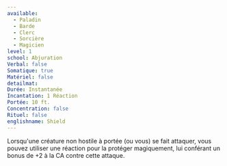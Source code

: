 ```yaml
---
available:
  - Paladin
  - Barde
  - Clerc
  - Sorcière
  - Magicien
level: 1
school: Abjuration
Verbal: false
Somatique: true
Matériel: false
detailmat: 
Durée: Instantanée
Incantation: 1 Réaction
Portée: 10 ft.
Concentration: false
Rituel: false
englishname: Shield
---
```

Lorsqu'une créature non hostile à portée (ou vous) se fait attaquer, vous pouvez utiliser une réaction pour la protéger magiquement, lui conférant un bonus de +2 à la CA contre cette attaque.
